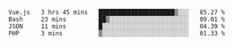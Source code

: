 <!--START_SECTION:waka-->

```text
Vue.js   3 hrs 45 mins   █████████████████████▒░░░   85.27 %
Bash     23 mins         ██▒░░░░░░░░░░░░░░░░░░░░░░   09.01 %
JSON     11 mins         █░░░░░░░░░░░░░░░░░░░░░░░░   04.39 %
PHP      3 mins          ▒░░░░░░░░░░░░░░░░░░░░░░░░   01.33 %
```

<!--END_SECTION:waka-->
